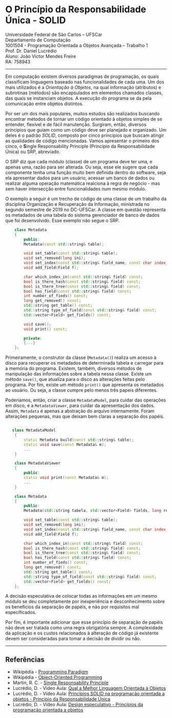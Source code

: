 # O Princípio da Responsabilidade Única - SOLID

Universidade Federal de São Carlos – UFSCar \
Departamento de Computação \
1001504 - Programação Orientada a Objetos Avançada – Trabalho 1 \
Prof. Dr. Daniel Lucrédio \
Aluno: João Victor Mendes Freire \
RA: 758943 

---

Em computação existem diversos paradigmas de programação, os quais classificam linguagens baseado nas funcionalidades de cada uma. Um dos mais utilizados é a *Orientação à Objetos*, na qual informação (atributos) e subrotinas (métodos) são encapsulados em elementos chamados classes, das quais se instanciam objetos. A execução do programa se da pela comunicação entre objetos distintos.

Por ser um dos mais populares, muitos estudos são realizados buscando encontrar métodos de tornar um código orientado à objetos simples de se entender, flexível e  de fácil manutenção. Surgiram, então, diversos príncipios que guiam como um código deve ser planejado e organizado. Um deles é o padrão *SOLID*, composto por cinco princípios que buscam atingir as qualidades de código mencionadas. Vamos apresentar o primeiro dos cinco, o **S**ingle Responsability Principle (Princípio da Responsabilidade Única) ou SRP, abreviado.

O SRP diz que cada módulo (classe) de um programa deve ter uma, e apenas uma, razão para ser alterada. Ou seja, esse ele sugere que cada componente tenha uma função muito bem definida dentro do software, seja ela apresentar dados para um usuário, acessar um banco de dados ou realizar alguma operação matemática realciona à regra de negócio - mas sem haver intersecção entre funcionalidades num mesmo módulo.

O exemplo a seguir é um trecho de código de uma classe de um trabalho da disciplina Organização e Recuperação da Informação, ministrada no segundo semestre de 2019 no DC-UFSCar. A classe em questão representa os metadados de uma tabela do sistema gerenciador de banco de dados que foi desenvolvido. Esse exemplo não segue o SRP.

```cpp
    class Metadata
    {
        public:
        Metadata(const std::string& table);

        void set_table(const std::string& table);
        void set_removed(long ini);
        void set_index(const std::string& field_name, const char index_type);
        void add_field(Field f);

        char which_index_in(const std::string& field) const;
        bool is_there_hash(const std::string& field) const;
        bool is_there_tree(const std::string& field) const;
        bool has_field(const std::string& field) const;
        int number_of_fieds() const;
        long get_removed() const;
        std::string get_table() const;
        std::string type_of_field(const std::string& field) const;
        std::vector<Field> get_fields() const;

        void save();
        void print() const;

        private:
        {...}
    };
```

Primeiramente, o construtor da classe (`Metadata()`) realiza um acesso à disco para recuperar os metadados de determinada tabela e carregar para a memória do programa. Existem, também, diversos métodos de manipulação das informações sobre a tabela nessa classe. Existe um método `save()`, que atualiza para o disco as alterações feitas pelo programa. Por fim, existe um método `print()` que apresenta os metadados ao usuário. Ou seja, a classe cumpre pelo menos três papeis diferentes.

Poderiamos, então, criar a classe `MetadataModel`, para cuidar das operações em disco, e a `MetadataViewer`, para cuidar da apresentação dos dados. Assim, `Metadata` é apenas a abstração do arquivo internamente. Foram alterações pequenas, mas que deixam bem claras a separação dos papéis.

```cpp

   class MetadataModel
    {
        static Metadata build(const std::string& table);
        static void save(const Metadata& m);
        ...
    }

    class MetadataViewer
    {
        public:
        static void print(const Metadata& m);
        ...
    }

    class Metadata
    {
        public:
        Metadata(std::string tabela, std::vector<Field> fields, long removed_position, long removed_index);

        void set_table(const std::string& table);
        void set_removed(long ini);
        void set_index(const std::string& field_name, const char index_type);
        void add_field(Field f);

        char which_index_in(const std::string& field) const;
        bool is_there_hash(const std::string& field) const;
        bool is_there_tree(const std::string& field) const;
        bool has_field(const std::string& field) const;
        int number_of_fieds() const;
        long get_removed() const;
        std::string get_table() const;
        std::string type_of_field(const std::string& field) const;
        std::vector<Field> get_fields() const;
    };
```

A decisão especulativa de colocar todas as informações em um mesmo módulo se deu completamente por inexperiência e desconhecimento sobre os benefícios da separação de papéis, e não por requisitos mal específicados.

Por fim, é importante adicionar que esse princípio de separação de papéis não deve ser tratada como uma regra obrigatória sempre. A complexidade da aplicação e os custos relacionados à alteração de código já existente devem ser consideradas para tomar a decisão de dividir ou não.

---

## Referências
- Wikipédia - [Programming Paradigm](https://en.wikipedia.org/wiki/Programming_paradigm)
- Wikipédia - [Object-Oriented Programming](https://en.wikipedia.org/wiki/Object-oriented_programming)
- Martin, R. C. - [Single Responsability Principle](https://blog.cleancoder.com/uncle-bob/2014/05/08/SingleReponsibilityPrinciple.html) 
- Lucrédio, D. - Vídeo Aula: [Qual a Melhor Linguagem Orientada à Objetos](https://www.youtube.com/watch?v=gbgV5jKZfTk&list=PLaPmgS59eMSFYb42BcmYzVcClCh0t-26L&index=1)
- Lucrédio, D. - Vídeo Aula: [Princípios SOLID na programação orientada a objetos - Princípio da Responsabilidade Única](https://www.youtube.com/watch?v=wwg-gWTuB1o&list=PLaPmgS59eMSFYb42BcmYzVcClCh0t-26L&index=2)
- Lucrédio, D. - Vídeo Aula: [Design especulativo - Princípios da programação orientada a objetos](https://www.youtube.com/watch?v=alwkvSaODHc&list=PLaPmgS59eMSFYb42BcmYzVcClCh0t-26L&index=3)

